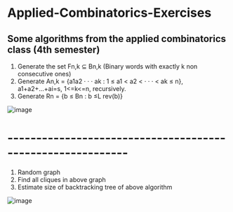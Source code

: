 # Applied-Combinatorics-Exercises
## Some algorithms from the applied combinatorics class (4th semester)

1) Generate the set Fn,k ⊆ Bn,k (Binary words with exactly k non consecutive ones)
2) Generate An,k = {a1a2 · · · ak : 1 ≤ a1 < a2 < · · · < ak ≤ n},  a1+a2+...+ai=s, 1<=k<=n, recursively.
3) Generate Rn = {b ≤ Bn : b ≤L rev(b)}

![image](https://user-images.githubusercontent.com/61197261/145711375-4ba836bb-aabc-418e-8c31-af1a8273814e.png)

# -----------------------------------------------------------
1) Random graph
2) Find all cliques in above graph
3) Estimate size of backtracking tree of above algorithm

![image](https://user-images.githubusercontent.com/61197261/145711394-fe7a8a6c-aab0-4c6f-8da4-0f709df59940.png)


